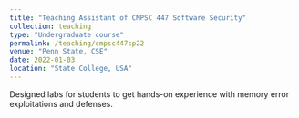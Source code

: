 ```yaml
---
title: "Teaching Assistant of CMPSC 447 Software Security"
collection: teaching
type: "Undergraduate course"
permalink: /teaching/cmpsc447sp22
venue: "Penn State, CSE"
date: 2022-01-03
location: "State College, USA"
---
```


Designed labs for students to get hands-on experience with memory error exploitations and defenses.
